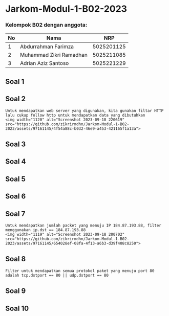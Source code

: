 # Jarkom-Modul-1-B02-2023

### Kelompok B02 dengan anggota:
| **No** | **Nama** | **NRP** | 
| ------------- | ------------- | --------- |
| 1 | Abdurrahman Farimza  | 5025201125 | 
| 2 | Muhammad Zikri Ramadhan | 5025211085 |
| 3 | Adrian Aziz Santoso | 5025221229 |

## Soal 1

## Soal 2

    Untuk mendapatkan web server yang digunakan, kita gunakan filtar HTTP lalu cukup follow http untuk mendapatkan data yang dibutuhkan
    <img width="1120" alt="Screenshot 2023-09-18 220619" src="https://github.com/zikrirmdhn/Jarkom-Modul-1-B02-2023/assets/97161145/4f54a88c-b032-46e9-a453-421165f1a13a">

## Soal 3

## Soal 4

## Soal 5

## Soal 6

## Soal 7

    Untuk mendapatkan jumlah packet yang menuju IP 184.87.193.88, filter menggunakan ip.dst == 184.87.193.88
    <img width="1119" alt="Screenshot 2023-09-18 200702" src="https://github.com/zikrirmdhn/Jarkom-Modul-1-B02-2023/assets/97161145/654028ef-08fa-4f13-a6b3-d39f408c8250">

## Soal 8

    Filter untuk mendapatkan semua protokol paket yang menuju port 80 adalah tcp.dstport == 80 || udp.dstport == 80
    
## Soal 9

## Soal 10

